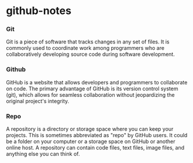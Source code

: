 # github-notes
### Git
Git is a piece of software that tracks changes in any set of files. It is commonly used to coordinate work among programmers who are collaboratively developing source code during software development.
### Github
GitHub is a website that allows developers and programmers to collaborate on code. The primary advantage of GitHub is its version control system (git), which allows for seamless collaboration without jeopardizing the original project's integrity.
### Repo
A repository is a directory or storage space where you can keep your projects. This is sometimes abbreviated as "repo" by GitHub users. It could be a folder on your computer or a storage space on GitHub or another online host. A repository can contain code files, text files, image files, and anything else you can think of.
